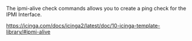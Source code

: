 The ipmi-alive check commands allows you to create a ping check for the IPMI Interface.


https://icinga.com/docs/icinga2/latest/doc/10-icinga-template-library/#ipmi-alive

